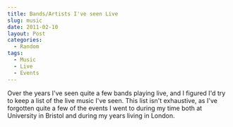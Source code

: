 ```yaml
---
title: Bands/Artists I've seen Live
slug: music
date: 2011-02-10
layout: Post
categories:
  - Random
tags:
  - Music
  - Live
  - Events
---
```


Over the years I've seen quite a few bands playing live, and I figured I'd try to keep a list of the live music I've seen. This list isn't exhaustive, as I've forgotten quite a few of the events I went to during my time both at University in Bristol and during my years living in London.

<template-embed-music-events />

